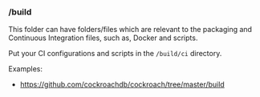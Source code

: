 ### /build 

This folder can have folders/files which are relevant to the packaging and Continuous Integration files, such as, Docker and scripts.

Put your CI configurations and scripts in the `/build/ci` directory.

Examples:
- https://github.com/cockroachdb/cockroach/tree/master/build
